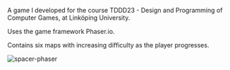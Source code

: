 A game I developed for the course TDDD23 - Design and Programming of Computer Games, at Linköping University.

Uses the game framework Phaser.io.

Contains six maps with increasing difficulty as the player progresses.

![spacer-phaser](https://torstengustafsson.github.io/images/spacerphaser.png)